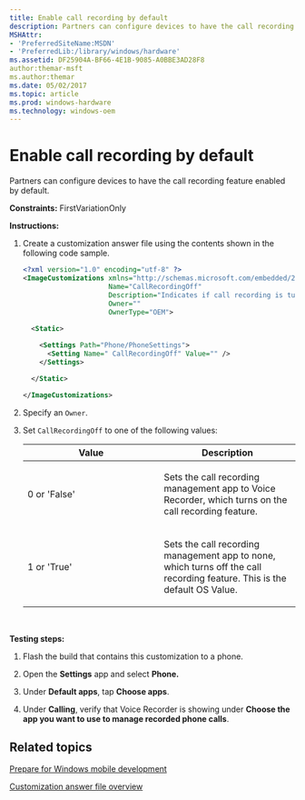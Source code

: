 ```yaml
---
title: Enable call recording by default
description: Partners can configure devices to have the call recording feature enabled by default.
MSHAttr:
- 'PreferredSiteName:MSDN'
- 'PreferredLib:/library/windows/hardware'
ms.assetid: DF25904A-BF66-4E1B-9085-A0BBE3AD28F8
author:themar-msft
ms.author:themar
ms.date: 05/02/2017
ms.topic: article
ms.prod: windows-hardware
ms.technology: windows-oem
---
```


# Enable call recording by default

Partners can configure devices to have the call recording feature enabled by default.

<a href="" id="constraints---firstvariationonly"></a>**Constraints:** FirstVariationOnly  

<a href="" id="instructions-"></a>**Instructions:**  
1.  Create a customization answer file using the contents shown in the following code sample.

    ```XML
    <?xml version="1.0" encoding="utf-8" ?>  
    <ImageCustomizations xmlns="http://schemas.microsoft.com/embedded/2004/10/ImageUpdate"  
                         Name="CallRecordingOff"  
                         Description="Indicates if call recording is turned off. User will not see call recording functionality when this is set to true."  
                         Owner=""  
                         OwnerType="OEM"> 
      
      <Static>  

        <Settings Path="Phone/PhoneSettings">  
          <Setting Name=" CallRecordingOff" Value="" />
        </Settings>  

      </Static>

    </ImageCustomizations>
    ```

2.  Specify an `Owner`.

3.  Set `CallRecordingOff` to one of the following values:

    <table>
    <colgroup>
    <col width="50%" />
    <col width="50%" />
    </colgroup>
    <thead>
    <tr class="header">
    <th>Value</th>
    <th>Description</th>
    </tr>
    </thead>
    <tbody>
    <tr class="odd">
    <td><p>0 or 'False'</p></td>
    <td><p>Sets the call recording management app to Voice Recorder, which turns on the call recording feature.</p></td>
    </tr>
    <tr class="even">
    <td><p>1 or 'True'</p></td>
    <td><p>Sets the call recording management app to none, which turns off the call recording feature. This is the default OS Value.</p></td>
    </tr>
    </tbody>
    </table>

     

<a href="" id="testing-steps-"></a>**Testing steps:**  
1.  Flash the build that contains this customization to a phone.

2.  Open the **Settings** app and select **Phone.**

3.  Under **Default apps**, tap **Choose apps**.

4.  Under **Calling**, verify that Voice Recorder is showing under **Choose the app you want to use to manage recorded phone calls**.

## Related topics

[Prepare for Windows mobile development](https://docs.microsoft.com/en-us/windows-hardware/manufacture/mobile/preparing-for-windows-mobile-development)

[Customization answer file overview](https://docs.microsoft.com/en-us/windows-hardware/customize/mobile/mcsf/customization-answer-file)
